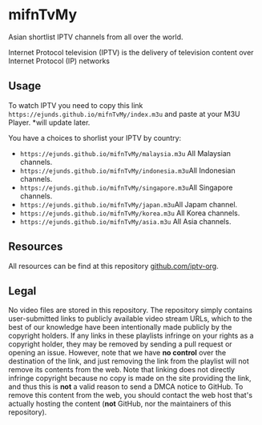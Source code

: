 # mifnTvMy

Asian shortlist IPTV channels from all over the world.

Internet Protocol television (IPTV) is the delivery of television content over Internet Protocol (IP) networks

## Usage

To watch IPTV you need to copy this link `https://ejunds.github.io/mifnTvMy/index.m3u` and paste at your M3U Player. *will update later.

You have a choices to shorlist your IPTV by country:
- `https://ejunds.github.io/mifnTvMy/malaysia.m3u` All Malaysian channels.
- `https://ejunds.github.io/mifnTvMy/indonesia.m3u`All Indonesian channels.
- `https://ejunds.github.io/mifnTvMy/singapore.m3u`All Singapore channels.
- `https://ejunds.github.io/mifnTvMy/japan.m3u`All Japam channel.
- `https://ejunds.github.io/mifnTvMy/korea.m3u` All Korea channels.
- `https://ejunds.github.io/mifnTvMy/asia.m3u` All Asia channels.

## Resources

All resources can be find at this repository [github.com/iptv-org](https://github.com/iptv-org).

## Legal

No video files are stored in this repository. The repository simply contains user-submitted links to publicly available video stream URLs, which to the best of our knowledge have been intentionally made publicly by the copyright holders. If any links in these playlists infringe on your rights as a copyright holder, they may be removed by sending a pull request or opening an issue. However, note that we have **no control** over the destination of the link, and just removing the link from the playlist will not remove its contents from the web. Note that linking does not directly infringe copyright because no copy is made on the site providing the link, and thus this is **not** a valid reason to send a DMCA notice to GitHub. To remove this content from the web, you should contact the web host that's actually hosting the content (**not** GitHub, nor the maintainers of this repository).
